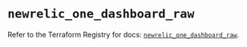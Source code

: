 # `newrelic_one_dashboard_raw`

Refer to the Terraform Registry for docs: [`newrelic_one_dashboard_raw`](https://registry.terraform.io/providers/newrelic/newrelic/3.67.0/docs/resources/one_dashboard_raw).
